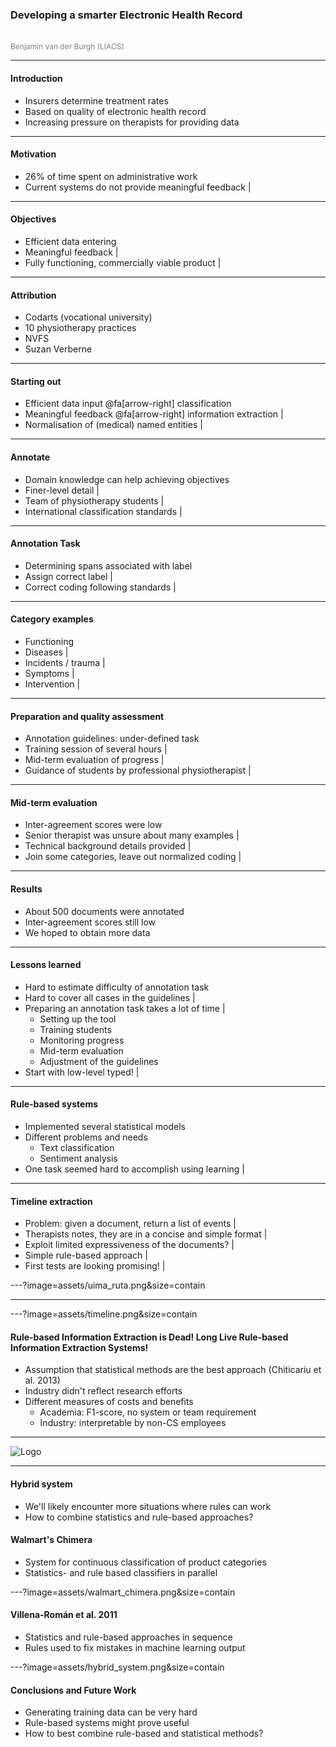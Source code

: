### Developing a smarter Electronic Health Record
<br>
<span style="color:gray;font-size:12;">Benjamin van der Burgh (LIACS)</span>

---

#### Introduction

* Insurers determine treatment rates 
* Based on quality of electronic health record
* Increasing pressure on therapists for providing data

---

#### Motivation

- 26% of time spent on administrative work
- Current systems do not provide meaningful feedback |

---

#### Objectives

- Efficient data entering
- Meaningful feedback |
- Fully functioning, commercially viable product |

---

#### Attribution

- Codarts (vocational university)
- 10 physiotherapy practices
- NVFS
- Suzan Verberne

---

#### Starting out 

- Efficient data input @fa[arrow-right] classification
- Meaningful feedback @fa[arrow-right] information extraction |
- Normalisation of (medical) named entities |

---

#### Annotate

- Domain knowledge can help achieving objectives
- Finer-level detail |
- Team of physiotherapy students |
- International classification standards |

---

#### Annotation Task

- Determining spans associated with label 
- Assign correct label |
- Correct coding following standards |

---

#### Category examples

* Functioning
* Diseases |
* Incidents / trauma |
* Symptoms |
* Intervention |

---

#### Preparation and quality assessment

* Annotation guidelines: under-defined task
* Training session of several hours |
* Mid-term evaluation of progress |
* Guidance of students by professional physiotherapist |

---

#### Mid-term evaluation

* Inter-agreement scores were low
* Senior therapist was unsure about many examples |
* Technical background details provided | 
* Join some categories, leave out normalized coding |

---

#### Results

* About 500 documents were annotated
* Inter-agreement scores still low
* We hoped to obtain more data

---

#### Lessons learned

* Hard to estimate difficulty of annotation task
* Hard to cover all cases in the guidelines |
* Preparing an annotation task takes a lot of time |
    * Setting up the tool
    * Training students
    * Monitoring progress
    * Mid-term evaluation
    * Adjustment of the guidelines
* Start with low-level typed! |

---

#### Rule-based systems

* Implemented several statistical models 
* Different problems and needs
    * Text classification
    * Sentiment analysis
* One task seemed hard to accomplish using learning |

---

#### Timeline extraction
* Problem: given a document, return a list of events |
* Therapists notes, they are in a concise and simple format |
* Exploit limited expressiveness of the documents? |
* Simple rule-based approach |
* First tests are looking promising! |


---?image=assets/uima_ruta.png&size=contain

---

---?image=assets/timeline.png&size=contain


#### Rule-based Information Extraction is Dead! Long Live Rule-based Information Extraction Systems!
* Assumption that statistical methods are the best approach (Chiticariu et al. 2013)
* Industry didn't reflect research efforts
* Different measures of costs and benefits
    * Academia: F1-score, no system or team requirement
    * Industry: interpretable by non-CS employees 

---

![Logo](assets/academia_industry.png&size=contain)

---

#### Hybrid system

- We'll likely encounter more situations where rules can work
- How to combine statistics and rule-based approaches?


#### Walmart's Chimera

- System for continuous classification of product categories
- Statistics- and rule based classifiers in parallel


---?image=assets/walmart_chimera.png&size=contain


#### Villena-Román et al. 2011

- Statistics and rule-based approaches in sequence
- Rules used to fix mistakes in machine learning output


---?image=assets/hybrid_system.png&size=contain

#### Conclusions and Future Work
* Generating training data can be very hard 
* Rule-based systems might prove useful
* How to best combine rule-based and statistical methods? 
